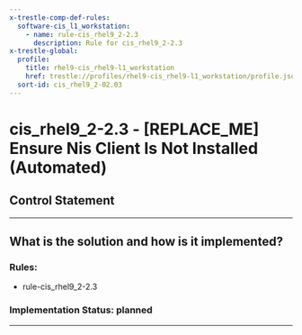 ```yaml
---
x-trestle-comp-def-rules:
  software-cis_l1_workstation:
    - name: rule-cis_rhel9_2-2.3
      description: Rule for cis_rhel9_2-2.3
x-trestle-global:
  profile:
    title: rhel9-cis_rhel9-l1_workstation
    href: trestle://profiles/rhel9-cis_rhel9-l1_workstation/profile.json
  sort-id: cis_rhel9_2-02.03
---
```


# cis_rhel9_2-2.3 - \[REPLACE_ME\] Ensure Nis Client Is Not Installed (Automated)

## Control Statement

______________________________________________________________________

## What is the solution and how is it implemented?

<!-- For implementation status enter one of: implemented, partial, planned, alternative, not-applicable -->

<!-- Note that the list of rules under ### Rules: is read-only and changes will not be captured after assembly to JSON -->

<!-- Add control implementation description here for control: cis_rhel9_2-2.3 -->

### Rules:

  - rule-cis_rhel9_2-2.3

### Implementation Status: planned

______________________________________________________________________
